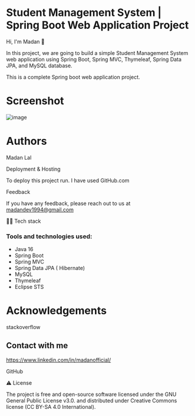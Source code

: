 # Student Management System | Spring Boot Web Application Project



Hi, I'm Madan 👋

In this project, we are going to build a simple Student Management System web application using Spring Boot, Spring MVC, Thymeleaf, Spring Data JPA, and MySQL database.

This is a complete Spring boot web application project.
# Screenshot
![image](https://user-images.githubusercontent.com/58905767/135412882-b42b177f-116f-4be8-9bbd-bb2f521090d6.png)


# Authors

Madan Lal

Deployment & Hosting

To deploy this project run. I have used GitHub.com

Feedback

If you have any feedback, please reach out to us at madandev1994@gmail.com


👨‍💻 Tech stack

### Tools and technologies used:

- Java 16
- Spring Boot
- Spring MVC
- Spring Data JPA ( Hibernate)
- MySQL
- Thymeleaf
- Eclipse STS

# Acknowledgements

stackoverflow

## Contact with me

https://www.linkedin.com/in/madanofficial/

GitHub

⚠️ License

The project is free and open-source software licensed under the GNU General Public License v3.0. and distributed under Creative Commons license (CC BY-SA 4.0 International).
